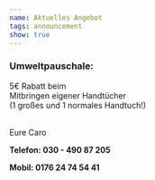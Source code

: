 ```yaml
---
name: Aktuelles Angebot
tags: announcement
show: true
---
```

### Umweltpauschale:

5€ Rabatt beim</br >  Mitbringen eigener Handtücher</br >
(1 großes und 1 normales Handtuch!) </br ></br >

Eure Caro

**Telefon: 030 - 490 87 205</br >**

**Mobil: 0176 24 74 54 41**
</br ></br >